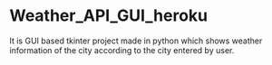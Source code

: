 # Weather_API_GUI_heroku
It is GUI based tkinter project made in python which shows weather information of the city according to the  city entered by user.
